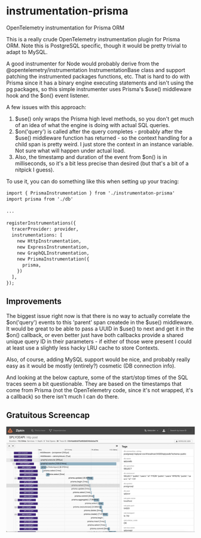 # instrumentation-prisma
OpenTelemetry instrumentation for Prisma ORM

This is a really crude OpenTelemetry instrumentation plugin for Prisma ORM.  Note this is PostgreSQL specific, though it would be pretty trivial to adapt to MySQL.

A good instrumenter for Node would probably derive from the @opentelemetry/instrumentation InstrumentationBase class and support patching the instrumented packages functions, etc. That is hard to do with Prisma since it has a binary engine executing statements and isn't using the pg packages, so this simple instrumenter uses Prisma's $use() middleware hook and the $on() event listener.

A few issues with this approach:

1. $use() only wraps the Prisma high level methods, so you don't get much of an idea of what the engine is doing with actual SQL queries.
2. $on('query') is called after the query completes - probably after the $use() middleware function has returned - so the context handling for a child span is pretty weird. I just store the context in an instance variable.  Not sure what will happen under actual load.
3. Also, the timestamp and duration of the event from $on() is in milliseconds, so it's a bit less precise than desired (but that's a bit of a nitpick I guess).

To use it, you can do something like this when setting up your tracing:
  
    import { PrismaInstrumentation } from './instrumentaton-prisma'
    import prisma from './db'
    
    ...
    
    registerInstrumentations({
      tracerProvider: provider,
      instrumentations: [
        new HttpInstrumentation,
        new ExpressInstrumentation,
        new GraphQLInstrumentation,
        new PrismaInstrumentation({
          prisma,
        })
      ],
    });

Improvements
------------
The biggest issue right now is that there is no way to actually correlate the $on('query') events to this 'parent' span createde in the $use() middleware.  It would be great to be able to pass a UUID in $use() to next and get it in the $on() callback, or even better just have both callbacks provide a shared unique query ID in their parameters - if either of those were present I could at least use a slightly less hacky LRU cache to store Contexts.

Also, of course, adding MySQL support would be nice, and probably really easy as it would be mostly (entirely?) cosmetic (DB connection info).

And looking at the below capture, some of the start/stop times of the SQL traces seem a bit questionable.  They are based on the timestamps that come from Prisma (not the OpenTelemetry code, since it's not wrapped, it's a callback) so there isn't much I can do there.

Gratuitous Screencap
------------

![Zipkin visualization](zipkin-cap.jpg)
